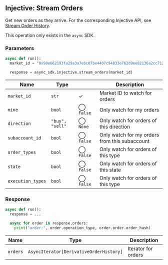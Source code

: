 ## Injective: Stream Orders

Get new orders as they arrive. For the corresponding Injective API, see [Stream Order History][stream-order-history].

[stream-order-history]: https://api.injective.exchange/#injectivederivativeexchangerpc-streamordershistory

<aside class="notice">
This operation only exists in the <code>async</code> SDK.
</aside>

### Parameters

```python
async def run():
  market_id = "0x90e662193fa29a3a7e6c07be4407c94833e762d9ee82136a2cc712d6b87d7de3"

  response = async_sdk.injective.stream_orders(market_id)
```

| Name | Type | | Description |
| - | - | - | - |
| `market_id` | `str` | ✓ | Market ID to watch for orders |
| `mine` | `bool` | ◯ `False` | Only watch for my orders |
| `direction` | `"buy", "sell"` | ◯ `None` | Only watch for orders of this direction |
| `subaccount_id` | `bool` | ◯ `False` | Only watch for my orders from this subaccount |
| `order_types` | `bool` | ◯ `False` | Only watch for orders of this type |
| `state` | `bool` | ◯ `False` | Only watch for orders of this state |
| `execution_types` | `bool` | ◯ `False` | Only watch for orders of this type |

### Response

```python
async def run():
  response = ...

  async for order in response.orders:
    print("order:", order.operation_type, order.order.order_hash)
```

| Name | Type | Description |
| - | - | - |
| `orders` | `AsyncIterator[DerivativeOrderHistory]` | Iterator for orders |
